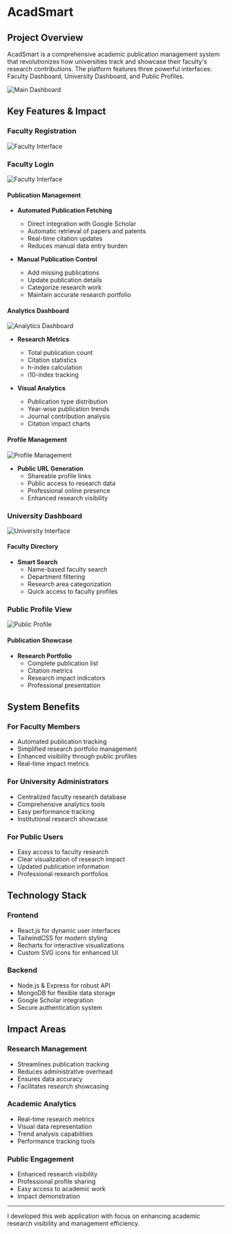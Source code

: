 # AcadSmart

## Project Overview
AcadSmart is a comprehensive academic publication management system that revolutionizes how universities track and showcase their faculty's research contributions. The platform features three powerful interfaces: Faculty Dashboard, University Dashboard, and Public Profiles.

![Main Dashboard](![main-dashboard](https://github.com/user-attachments/assets/3534e517-7356-4a57-b781-021a466b1555))

## Key Features & Impact

### Faculty Registration
![Faculty Interface](![register-faculty](https://github.com/user-attachments/assets/5320be61-884a-4707-91ed-8ca025604bd8))


### Faculty Login
![Faculty Interface](![faculty-login](https://github.com/user-attachments/assets/71e39371-6d7d-4b18-afec-7649a837a381))

#### Publication Management
- **Automated Publication Fetching**
  - Direct integration with Google Scholar
  - Automatic retrieval of papers and patents
  - Real-time citation updates
  - Reduces manual data entry burden

- **Manual Publication Control**
  - Add missing publications
  - Update publication details
  - Categorize research work
  - Maintain accurate research portfolio

#### Analytics Dashboard
![Analytics Dashboard](![faculty-dashboard](https://github.com/user-attachments/assets/7b517527-0d9f-400e-a241-1034bc20760b))
- **Research Metrics**
  - Total publication count
  - Citation statistics
  - h-index calculation
  - i10-index tracking
  
- **Visual Analytics**
  - Publication type distribution
  - Year-wise publication trends
  - Journal contribution analysis
  - Citation impact charts

#### Profile Management
![Profile Management](![faculty-custom-url](https://github.com/user-attachments/assets/7424fbaf-659a-4290-bb90-22cdfe6e7857))
- **Public URL Generation**
  - Shareable profile links
  - Public access to research data
  - Professional online presence
  - Enhanced research visibility

### University Dashboard
![University Interface](![University-Dashboard](https://github.com/user-attachments/assets/627b6888-a7c5-4a2f-87a1-5e0f1b6a3f89))

#### Faculty Directory
- **Smart Search**
  - Name-based faculty search
  - Department filtering
  - Research area categorization
  - Quick access to faculty profiles

### Public Profile View
![Public Profile](![faculty-custom-url](https://github.com/user-attachments/assets/48f45292-135d-4447-90d6-2ac63ae7c46d))

#### Publication Showcase
- **Research Portfolio**
  - Complete publication list
  - Citation metrics
  - Research impact indicators
  - Professional presentation

## System Benefits

### For Faculty Members
- Automated publication tracking
- Simplified research portfolio management
- Enhanced visibility through public profiles
- Real-time impact metrics

### For University Administrators
- Centralized faculty research database
- Comprehensive analytics tools
- Easy performance tracking
- Institutional research showcase

### For Public Users
- Easy access to faculty research
- Clear visualization of research impact
- Updated publication information
- Professional research portfolios

## Technology Stack

### Frontend
- React.js for dynamic user interfaces
- TailwindCSS for modern styling
- Recharts for interactive visualizations
- Custom SVG icons for enhanced UI

### Backend
- Node.js & Express for robust API
- MongoDB for flexible data storage
- Google Scholar integration
- Secure authentication system

## Impact Areas

### Research Management
- Streamlines publication tracking
- Reduces administrative overhead
- Ensures data accuracy
- Facilitates research showcasing

### Academic Analytics
- Real-time research metrics
- Visual data representation
- Trend analysis capabilities
- Performance tracking tools

### Public Engagement
- Enhanced research visibility
- Professional profile sharing
- Easy access to academic work
- Impact demonstration

---

I developed this web application with focus on enhancing academic research visibility and management efficiency.
